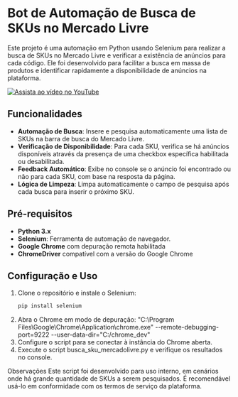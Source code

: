 # Bot de Automação de Busca de SKUs no Mercado Livre

Este projeto é uma automação em Python usando Selenium para realizar a busca de SKUs no Mercado Livre e verificar a existência de anúncios para cada código. Ele foi desenvolvido para facilitar a busca em massa de produtos e identificar rapidamente a disponibilidade de anúncios na plataforma.

[![Assista ao vídeo no YouTube](https://img.youtube.com/vi//IbqwswYYAKs/maxresdefault.jpg)](https://youtube.com/shorts/IbqwswYYAKs?feature=share)


## Funcionalidades

- **Automação de Busca**: Insere e pesquisa automaticamente uma lista de SKUs na barra de busca do Mercado Livre.
- **Verificação de Disponibilidade**: Para cada SKU, verifica se há anúncios disponíveis através da presença de uma checkbox específica habilitada ou desabilitada.
- **Feedback Automático**: Exibe no console se o anúncio foi encontrado ou não para cada SKU, com base na resposta da página.
- **Lógica de Limpeza**: Limpa automaticamente o campo de pesquisa após cada busca para inserir o próximo SKU.

## Pré-requisitos

- **Python 3.x**
- **Selenium**: Ferramenta de automação de navegador.
- **Google Chrome** com depuração remota habilitada
- **ChromeDriver** compatível com a versão do Google Chrome

## Configuração e Uso

1. Clone o repositório e instale o Selenium:
   ```bash
   pip install selenium
2. Abra o Chrome em modo de depuração:
"C:\Program Files\Google\Chrome\Application\chrome.exe" --remote-debugging-port=9222 --user-data-dir="C:/chrome_dev"
3. Configure o script para se conectar à instância do Chrome aberta.
4. Execute o script busca_sku_mercadolivre.py e verifique os resultados no console.

Observações
Este script foi desenvolvido para uso interno, em cenários onde há grande quantidade de SKUs a serem pesquisados. É recomendável usá-lo em conformidade com os termos de serviço da plataforma.
